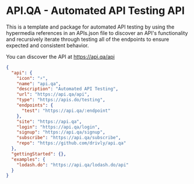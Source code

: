 # API.QA - Automated API Testing API

This is a template and package for automated API testing by using the hypermedia references in an APIs.json file to discover an API's functionality and recursively iterate through testing all of the endpoints to ensure expected and consistent behavior.

You can discover the API at <https://api.qa/api>
```json
{
  "api": {
    "icon": "⚡️",
    "name": "api.qa",
    "description": "Automated API Testing",
    "url": "https://api.qa/api",
    "type": "https://apis.do/testing",
    "endpoints": {
      "test": "https://api.qa/:endpoint"
    },
    "site": "https://api.qa",
    "login": "https://api.qa/login",
    "signup": "https://api.qa/signup",
    "subscribe": "https://api.qa/subscribe",
    "repo": "https://github.com/drivly/api.qa"
  },
  "gettingStarted": {},
  "examples": {
    "lodash.do": "https://api.qa/lodash.do/api"
  }
}
```
